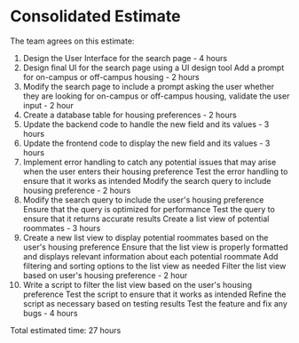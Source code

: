 # Consolidated Estimate 

The team agrees on this estimate:


1. Design the User Interface for the search page - 4 hours
2. Design final UI for the search page using a UI design tool Add a prompt for on-campus or off-campus housing - 2 hours
3. Modify the search page to include a prompt asking the user whether they are looking for on-campus or off-campus housing, validate the user input - 2 hour
4.  Create a database table for housing preferences - 2 hours
5.  Update the backend code to handle the new field and its values - 3 hours 
6.  Update the frontend code to display the new field and its values - 3 hours
7.  Implement error handling to catch any potential issues that may arise when the user enters their housing preference Test the error handling to ensure that it works as intended Modify the search query to include housing preference - 2 hours
8.  Modify the search query to include the user's housing preference Ensure that the query is optimized for performance Test the query to ensure that it returns accurate results Create a list view of potential roommates - 3 hours
9.  Create a new list view to display potential roommates based on the user's housing preference Ensure that the list view is properly formatted and displays relevant information about each potential roommate Add filtering and sorting options to the list view as needed Filter the list view based on user's housing preference - 2 hour
10.  Write a script to filter the list view based on the user's housing preference Test the script to ensure that it works as intended Refine the script as necessary based on testing results Test the feature and fix any bugs - 4 hours

Total estimated time: 27 hours
